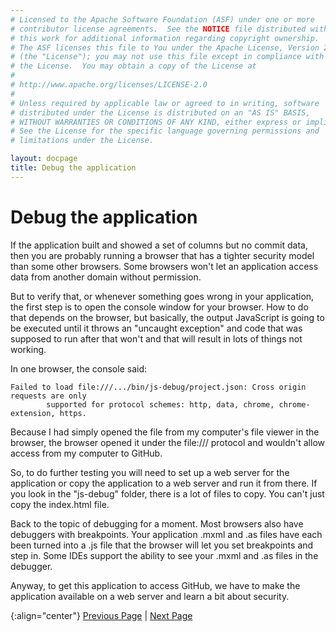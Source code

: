 ```yaml
---
# Licensed to the Apache Software Foundation (ASF) under one or more
# contributor license agreements.  See the NOTICE file distributed with
# this work for additional information regarding copyright ownership.
# The ASF licenses this file to You under the Apache License, Version 2.0
# (the "License"); you may not use this file except in compliance with
# the License.  You may obtain a copy of the License at
# 
# http://www.apache.org/licenses/LICENSE-2.0
# 
# Unless required by applicable law or agreed to in writing, software
# distributed under the License is distributed on an "AS IS" BASIS,
# WITHOUT WARRANTIES OR CONDITIONS OF ANY KIND, either express or implied.
# See the License for the specific language governing permissions and
# limitations under the License.

layout: docpage
title: Debug the application
---
```


# Debug the application

If the application built and showed a set of columns but no commit data, then you are probably running a browser that has a tighter security model than some other browsers.  Some browsers won't let an application access data from another domain without permission.

But to verify that, or whenever something goes wrong in your application, the first step is to open the console window for your browser.  How to do that depends on the browser, but basically, the output JavaScript is going to be executed until it throws an "uncaught exception" and code that was supposed to run after that won't and that will result in lots of things not working.

In one browser, the console said:

```
Failed to load file:///.../bin/js-debug/project.json: Cross origin requests are only
        supported for protocol schemes: http, data, chrome, chrome-extension, https.
```

Because I had simply opened the file from my computer's file viewer in the browser, the browser opened it under the file:/// protocol and wouldn't allow access from my computer to GitHub.

So, to do further testing you will need to set up a web server for the application or copy the application to a web server and run it from there.  If you look in the "js-debug" folder, there is a lot of files to copy.  You can't just copy the index.html file.

Back to the topic of debugging for a moment.  Most browsers also have debuggers with breakpoints.  Your application .mxml and .as files have each been turned into a .js file that the browser will let you set breakpoints and step in.  Some IDEs support the ability to see your .mxml and .as files in the debugger.

Anyway, to get this application to access GitHub, we have to make the application available on a web server and learn a bit about security.

{:align="center"}
[Previous Page](create-an-application/application-tutorial/deploy.html) \| [Next Page](create-an-application/application-tutorial/security.html)

